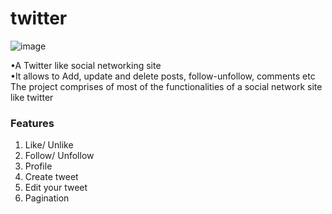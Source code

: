 # twitter

![image](https://github.com/tanujajoshi1/twitter/blob/master/network/static/main.png)
<br/>

•A Twitter like social networking site<br/>
•It allows to Add, update and delete posts, follow-unfollow, comments etc<br/>
The project comprises of most of the functionalities of a social network site like twitter

### Features 
1. Like/ Unlike<br/>
2. Follow/ Unfollow<br/>
3. Profile<br/>
4. Create tweet<br/>
5. Edit your tweet<br/>
6. Pagination
